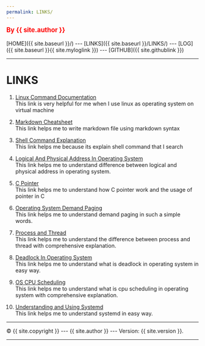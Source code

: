 ```yaml
---
permalink: LINKS/
---
```

<span style="color:red; font-weight:bold; font-size:larger;">By {{ site.author }}</span>
<br><br>
[HOME]({{ site.baseurl }}/) ---
[LINKS]({{ site.baseurl }}/LINKS/) ---
[LOG]({{ site.baseurl }}{{ site.myloglink }}) ---
[GITHUB]({{ site.githublink }})
<br>
<hr>

# LINKS

1. [Linux Command Documentation](https://docs.rockylinux.org/books/admin_guide/03-commands/)<br>
This link is very helpful for me when I use linux as operating system on virtual machine

2. [Markdown Cheatsheet](https://github.com/adam-p/markdown-here/wiki/Markdown-Cheatsheet)<br>
This link helps me to write markdown file using markdown syntax

3. [Shell Command Explanation](https://explainshell.com/explain?cmd=bash)<br>
This link helps me because its explain shell command that I search

4. [Logical And Physical Address In Operating System](https://www.geeksforgeeks.org/logical-and-physical-address-in-operating-system)<br>
This link helps me to understand difference between logical and physical address in operating system.

5. [C Pointer](https://www.programiz.com/c-programming/c-pointers)<br>
This link helps me to understand how C pointer work and the usage of pointer in C

6. [Operating System Demand Paging](https://www.javatpoint.com/os-demand-paging)<br>
This link helps me to understand demand paging in such a simple words.

7. [Process and Thread](https://www.backblaze.com/blog/whats-the-diff-programs-processes-and-threads)<br>
This link helps me to understand the difference between process and thread with comprehensive explanation.

8. [Deadlock In Operating System](https://www.scaler.com/topics/operating-system/deadlock-in-os)<br>
This link helps me to understand what is deadlock in operating system in easy way.

9. [OS CPU Scheduling](https://www.javatpoint.com/os-cpu-scheduling)<br>
This link helps me to understand what is cpu scheduling in operating system with comprehensive explanation.

10. [Understanding and Using Systemd](https://www.linux.com/training-tutorials/understanding-and-using-systemd)<br>
This link helps me to understand systemd in easy way.
<hr>
&copy; {{ site.copyright }} --- {{ site.author }} --- Version: {{ site.version }}.
<hr>
<br>
